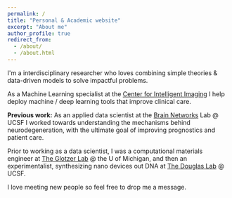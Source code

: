 ```yaml
---
permalink: /
title: "Personal & Academic website"
excerpt: "About me"
author_profile: true
redirect_from:
  - /about/
  - /about.html
---
```


I'm a interdisciplinary researcher who loves combining simple theories &
data-driven models to solve impactful problems.

As a Machine Learning specialist at the [Center for Intelligent Imaging](https://intelligentimaging.ucsf.edu/)
I help deploy machine / deep learning tools that improve clinical care.

**Previous work:** As an applied data scientist at the [Brain Networks](http://rajlab.ucsf.edu) Lab
@ UCSF I worked towards understanding the mechanisms behind neurodegeneration,
with the ultimate goal of improving prognostics and patient care.

Prior to working as a data scientist, I was a computational materials engineer at
[The Glotzer Lab](http://glotzerlab.engin.umich.edu/home/) @ the U of Michigan,
and then an experimentalist, synthesizing nano devices out DNA at
 [The Douglas Lab](https://bionano.ucsf.edu/) @ UCSF.

I love meeting new people so feel free to drop me a message.
